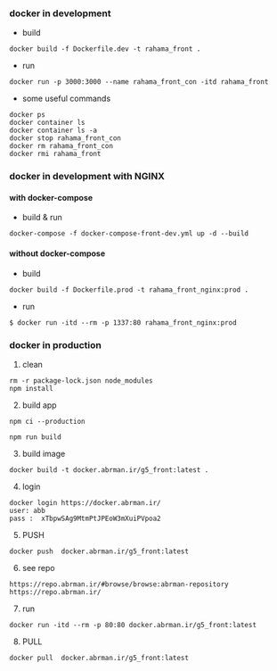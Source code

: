 ###  docker in development 

- build
```
docker build -f Dockerfile.dev -t rahama_front .
```
- run
```
docker run -p 3000:3000 --name rahama_front_con -itd rahama_front
```

- some useful commands
```
docker ps
docker container ls
docker container ls -a
docker stop rahama_front_con
docker rm rahama_front_con
docker rmi rahama_front
```

###  docker in development with NGINX
#### with docker-compose
- build & run
```
docker-compose -f docker-compose-front-dev.yml up -d --build
```

#### without docker-compose

- build 
```
docker build -f Dockerfile.prod -t rahama_front_nginx:prod .
```

- run
```
$ docker run -itd --rm -p 1337:80 rahama_front_nginx:prod
```

###  docker in production 

1. clean
```
rm -r package-lock.json node_modules
npm install
```
2. build app
```
npm ci --production
```
```
npm run build
```
3. build image
```
docker build -t docker.abrman.ir/g5_front:latest .
```
4. login
```
docker login https://docker.abrman.ir/
user: abb
pass :  xTbpwSAg9MtmPtJPEoW3mXuiPVpoa2

```
5. PUSH
```
docker push  docker.abrman.ir/g5_front:latest 
```
6. see repo
```
https://repo.abrman.ir/#browse/browse:abrman-repository
https://repo.abrman.ir/
```
7. run
```
docker run -itd --rm -p 80:80 docker.abrman.ir/g5_front:latest
```
8. PULL
```
docker pull  docker.abrman.ir/g5_front:latest 
```